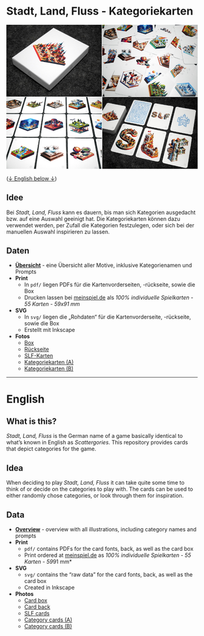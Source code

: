# Stadt, Land, Fluss - Kategoriekarten

![](img/header.jpg)

([↓ English below ↓](#english))

## Idee

Bei *Stadt, Land, Fluss* kann es dauern, bis man sich Kategorien ausgedacht bzw. auf eine Auswahl geeinigt hat. Die Kategoriekarten können dazu verwendet werden, per Zufall die Kategorien festzulegen, oder sich bei der manuellen Auswahl inspirieren zu lassen.

## Daten

* [**Übersicht**](illustrations/illustrations.md) - eine Übersicht aller Motive, inklusive Kategorienamen und Prompts
* **Print**
    * In `pdf/` liegen PDFs für die Kartenvorderseiten, -rückseite, sowie die Box
    * Drucken lassen bei [meinspiel.de](https://www.meinspiel.de/selbstgestaltete-spielkarten-mit-fotos-gestalten-drucken/) als *100% individuelle Spielkarten - 55 Karten - 59x91 mm*
* **SVG**
    * In `svg/` liegen die „Rohdaten“ für die Kartenvorderseite, -rückseite, sowie die Box
    * Erstellt mit Inkscape
* **Fotos**
    * [Box](img/00.jpg)
    * [Rückseite](img/01.jpg)
    * [SLF-Karten](img/02.jpg)
    * [Kategoriekarten (A)](img/03.jpg)
    * [Kategoriekarten (B)](img/04.jpg)

---

# English

## What is this?

*Stadt, Land, Fluss* is the German name of a game basically identical to what’s known in English as *Scattergories*. This repository provides cards that depict categories for the game.

## Idea

When deciding to play *Stadt, Land, Fluss* it can take quite some time to think of or decide on the categories to play with. The cards can be used to either randomly chose categories, or look through them for inspiration.

## Data

* [**Overview**](illustrations/illustrations.md) - overview with all illustrations, including category names and prompts
* **Print**
    * `pdf/` contains PDFs for the card fonts, back, as well as the card box
    * Print ordered at [meinspiel.de](https://www.meinspiel.de/selbstgestaltete-spielkarten-mit-fotos-gestalten-drucken/) as *100% individuelle Spielkarten - 55 Karten - 59*91 mm*
* **SVG**
    * `svg/` contains the “raw data” for the card fonts, back, as well as the card box
    * Created in Inkscape
* **Photos**
    * [Card box](img/00.jpg)
    * [Card back](img/01.jpg)
    * [SLF cards](img/02.jpg)
    * [Category cards (A)](img/03.jpg)
    * [Category cards (B)](img/04.jpg)
